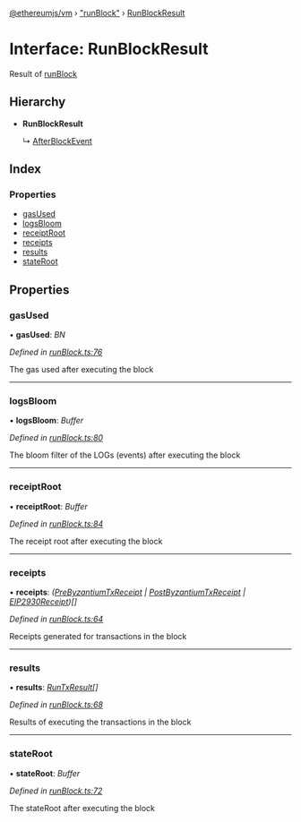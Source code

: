 [@ethereumjs/vm](../README.md) › ["runBlock"](../modules/_runblock_.md) › [RunBlockResult](_runblock_.runblockresult.md)

# Interface: RunBlockResult

Result of [runBlock](../classes/_index_.vm.md#runblock)

## Hierarchy

* **RunBlockResult**

  ↳ [AfterBlockEvent](_runblock_.afterblockevent.md)

## Index

### Properties

* [gasUsed](_runblock_.runblockresult.md#gasused)
* [logsBloom](_runblock_.runblockresult.md#logsbloom)
* [receiptRoot](_runblock_.runblockresult.md#receiptroot)
* [receipts](_runblock_.runblockresult.md#receipts)
* [results](_runblock_.runblockresult.md#results)
* [stateRoot](_runblock_.runblockresult.md#stateroot)

## Properties

###  gasUsed

• **gasUsed**: *BN*

*Defined in [runBlock.ts:76](https://github.com/ethereumjs/ethereumjs-monorepo/blob/master/packages/vm/lib/runBlock.ts#L76)*

The gas used after executing the block

___

###  logsBloom

• **logsBloom**: *Buffer*

*Defined in [runBlock.ts:80](https://github.com/ethereumjs/ethereumjs-monorepo/blob/master/packages/vm/lib/runBlock.ts#L80)*

The bloom filter of the LOGs (events) after executing the block

___

###  receiptRoot

• **receiptRoot**: *Buffer*

*Defined in [runBlock.ts:84](https://github.com/ethereumjs/ethereumjs-monorepo/blob/master/packages/vm/lib/runBlock.ts#L84)*

The receipt root after executing the block

___

###  receipts

• **receipts**: *([PreByzantiumTxReceipt](_runblock_.prebyzantiumtxreceipt.md) | [PostByzantiumTxReceipt](_runblock_.postbyzantiumtxreceipt.md) | [EIP2930Receipt](_runblock_.eip2930receipt.md))[]*

*Defined in [runBlock.ts:64](https://github.com/ethereumjs/ethereumjs-monorepo/blob/master/packages/vm/lib/runBlock.ts#L64)*

Receipts generated for transactions in the block

___

###  results

• **results**: *[RunTxResult](_runtx_.runtxresult.md)[]*

*Defined in [runBlock.ts:68](https://github.com/ethereumjs/ethereumjs-monorepo/blob/master/packages/vm/lib/runBlock.ts#L68)*

Results of executing the transactions in the block

___

###  stateRoot

• **stateRoot**: *Buffer*

*Defined in [runBlock.ts:72](https://github.com/ethereumjs/ethereumjs-monorepo/blob/master/packages/vm/lib/runBlock.ts#L72)*

The stateRoot after executing the block
